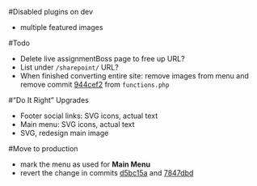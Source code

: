 #Disabled plugins on dev
 - multiple featured images

#Todo
 - Delete live assignmentBoss page to free up URL?
 - List under `/sharepoint/` URL?
 - When finished converting entire site: remove images from menu and remove commit [944cef2](https://github.com/macbookandrew/IT-ROI-dev/commit/944cef2) from `functions.php`

#“Do It Right” Upgrades
 - Footer social links: SVG icons, actual text
 - Main menu: SVG icons, actual text
 - SVG, redesign main image
 
#Move to production
 - mark the menu as used for **Main Menu**
 - revert the change in commits [d5bc15a](https://github.com/macbookandrew/IT-ROI-dev/commit/d5bc15a) and [7847dbd](https://github.com/macbookandrew/IT-ROI-dev/commit/7847dbd)
